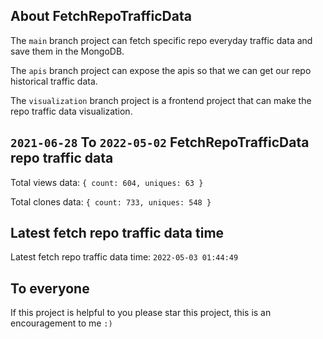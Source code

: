## About FetchRepoTrafficData

The `main` branch project can fetch specific repo everyday traffic data and save them in the MongoDB.

The `apis` branch project can expose the apis so that we can get our repo historical traffic data.

The `visualization` branch project is a frontend project that can make the repo traffic data visualization.

## `2021-06-28` To `2022-05-02` FetchRepoTrafficData repo traffic data

Total views data: `{ count: 604, uniques: 63 }`

Total clones data: `{ count: 733, uniques: 548 }`

## Latest fetch repo traffic data time

Latest fetch repo traffic data time: `2022-05-03 01:44:49`

## To everyone

If this project is helpful to you please star this project, this is an encouragement to me `:)`




